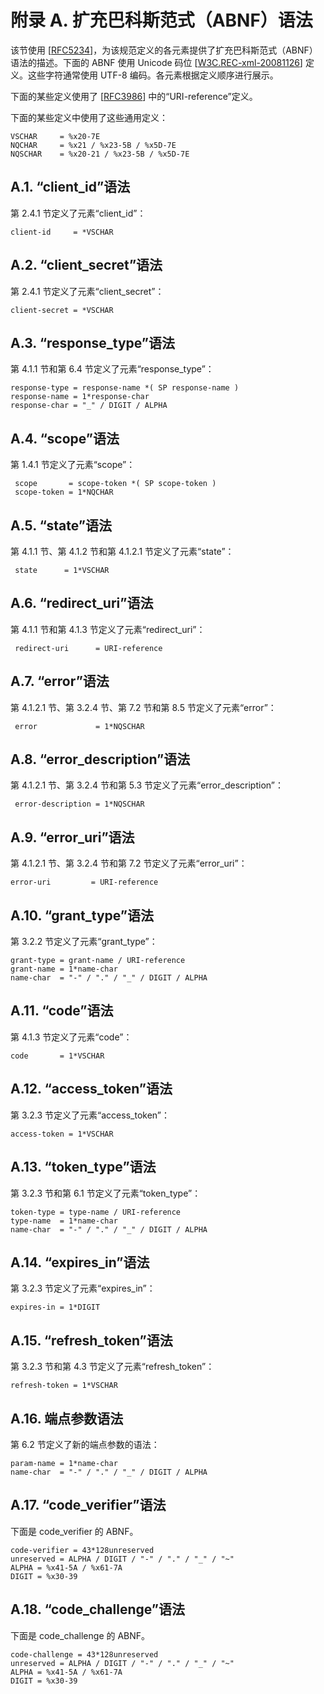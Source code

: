 # 附录 A. 扩充巴科斯范式（ABNF）语法

该节使用 [[RFC5234](https://www.rfc-editor.org/info/rfc5234)]，为该规范定义的各元素提供了扩充巴科斯范式（ABNF）语法的描述。下面的 ABNF 使用 Unicode 码位 [[W3C.REC-xml-20081126](https://www.w3.org/TR/REC-xml/REC-xml-20081126.xml)] 定义。这些字符通常使用 UTF-8 编码。各元素根据定义顺序进行展示。

下面的某些定义使用了 [[RFC3986](https://www.rfc-editor.org/info/rfc3986)] 中的“URI-reference”定义。

下面的某些定义中使用了这些通用定义：

```abnf
VSCHAR     = %x20-7E
NQCHAR     = %x21 / %x23-5B / %x5D-7E
NQSCHAR    = %x20-21 / %x23-5B / %x5D-7E
```

## A.1. “client_id”语法

第 2.4.1 节定义了元素“client_id”：

```abnf
client-id     = *VSCHAR
```

## A.2. “client_secret”语法

第 2.4.1 节定义了元素“client_secret”：

```abnf
client-secret = *VSCHAR
```

## A.3. “response_type”语法

第 4.1.1 节和第 6.4 节定义了元素“response_type”：

```abnf
response-type = response-name *( SP response-name )
response-name = 1*response-char
response-char = "_" / DIGIT / ALPHA
```

## A.4. “scope”语法

第 1.4.1 节定义了元素“scope”：

```abnf
 scope       = scope-token *( SP scope-token )
 scope-token = 1*NQCHAR
```

## A.5. “state”语法

第 4.1.1 节、第 4.1.2 节和第 4.1.2.1 节定义了元素“state”：

```abnf
 state      = 1*VSCHAR
```

## A.6. “redirect_uri”语法

第 4.1.1 节和第 4.1.3 节定义了元素“redirect_uri”：

```abnf
 redirect-uri      = URI-reference
```

## A.7. “error”语法

第 4.1.2.1 节、第 3.2.4 节、第 7.2 节和第 8.5 节定义了元素“error”：

```abnf
 error             = 1*NQSCHAR
```

## A.8. “error_description”语法

第 4.1.2.1 节、第 3.2.4 节和第 5.3 节定义了元素“error_description”：

```abnf
 error-description = 1*NQSCHAR
```

## A.9. “error_uri”语法

第 4.1.2.1 节、第 3.2.4 节和第 7.2 节定义了元素“error_uri”：

```abnf
error-uri         = URI-reference
```

## A.10. “grant_type”语法

第 3.2.2 节定义了元素“grant_type”：

```abnf
grant-type = grant-name / URI-reference
grant-name = 1*name-char
name-char  = "-" / "." / "_" / DIGIT / ALPHA
```

## A.11. “code”语法

第 4.1.3 节定义了元素“code”：

```abnf
code       = 1*VSCHAR
```

## A.12. “access_token”语法

第 3.2.3 节定义了元素“access_token”：

```abnf
access-token = 1*VSCHAR
```

## A.13. “token_type”语法

第 3.2.3 节和第 6.1 节定义了元素“token_type”：

```abnf
token-type = type-name / URI-reference
type-name  = 1*name-char
name-char  = "-" / "." / "_" / DIGIT / ALPHA
```

## A.14. “expires_in”语法

第 3.2.3 节定义了元素“expires_in”：

```abnf
expires-in = 1*DIGIT
```

## A.15. “refresh_token”语法

第 3.2.3 节和第 4.3 节定义了元素“refresh_token”：

```abnf
refresh-token = 1*VSCHAR
```

## A.16. 端点参数语法

第 6.2 节定义了新的端点参数的语法：

```abnf
param-name = 1*name-char
name-char  = "-" / "." / "_" / DIGIT / ALPHA
```

## A.17. “code_verifier”语法

下面是 code_verifier 的 ABNF。

```abnf
code-verifier = 43*128unreserved
unreserved = ALPHA / DIGIT / "-" / "." / "_" / "~"
ALPHA = %x41-5A / %x61-7A
DIGIT = %x30-39
```

## A.18. “code_challenge”语法

下面是 code_challenge 的 ABNF。

```abnf
code-challenge = 43*128unreserved
unreserved = ALPHA / DIGIT / "-" / "." / "_" / "~"
ALPHA = %x41-5A / %x61-7A
DIGIT = %x30-39
```
